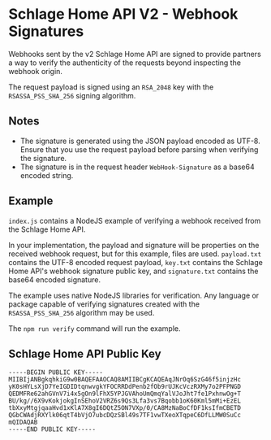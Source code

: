 # Schlage Home API V2 - Webhook Signatures

Webhooks sent by the v2 Schlage Home API are signed to provide partners a way to verify the authenticity of the requests beyond inspecting the webhook origin.

The request payload is signed using an `RSA_2048` key with the `RSASSA_PSS_SHA_256` signing algorithm.

## Notes

- The signature is generated using the JSON payload encoded as UTF-8. Ensure that you use the request payload before parsing when verifying the signature.
- The signature is in the request header `WebHook-Signature` as a base64 encoded string.


## Example
`index.js` contains a NodeJS example of verifying a webhook received from the Schlage Home API.

In your implementation, the payload and signature will be properties on the received webhook request, but for this example, files are used. `payload.txt` contains the UTF-8 encoded request payload, `key.txt` contains the Schlage Home API's webhook signature public key, and `signature.txt` contains the base64 encoded signature.

The example uses native NodeJS libraries for verification. Any language or package capable of verifying signatures created with the `RSASSA_PSS_SHA_256` algorithm may be used.

The `npm run verify` command will run the example. 

## Schlage Home API Public Key

```
-----BEGIN PUBLIC KEY-----
MIIBIjANBgkqhkiG9w0BAQEFAAOCAQ8AMIIBCgKCAQEAqJNrOq6SzG46f5injzHc
yK0sHYLsXjD7YeIGDIDtqnwvgkYFOCRRDdPenb2fOb9rUJKcVczRXMy7o2PFPNGD
QEDMFRe62ahGVnV7i4x5gOn9lFhX5YPJGVAhoUmQmqYalVJoJht7fe1PxhnwOg+T
BU/kg//6X9vKokjokgInSEhoV2VRZ6s9Qs3Lfa3vs7Bqobb1oK60Kml5mMi+EzEL
tbXxyMtgjqaaHvd1xKlA7X8gI6DQtZ5ON7VXp/0/CA8MzNaBoCfDF1ksIfmCBETD
QGbCWAdjRXYlk06qtT4bVjO7ubcDQzSBl49s7TF1vwTXeoXTqpeC6DfLLMW0SuCc
mQIDAQAB
-----END PUBLIC KEY-----
```
